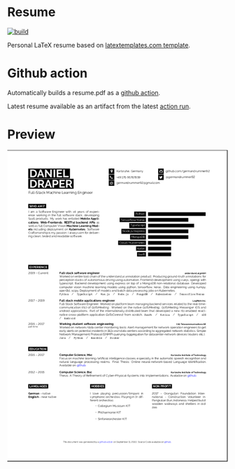 # Resume
[![build](https://github.com/Germandrummer92/resume/actions/workflows/main.yml/badge.svg)](https://github.com/Germandrummer92/resume/actions/workflows/main.yml)

Personal LaTeX resume based on [latextemplates.com template](https://www.latextemplates.com/template/developer-cv).

# Github action

Automatically builds a resume.pdf as a [github action](./.github/workflows/main.yml). 

Latest resume available as an artifact from the latest [action run](https://github.com/Germandrummer92/resume/actions/workflows/main.yml).

# Preview

![preview of the output resume](preview.png "preview of the output")


